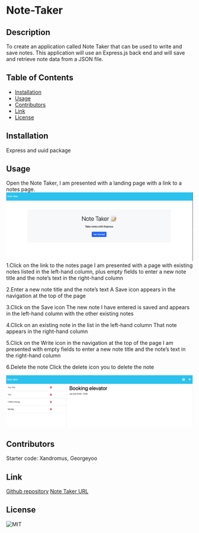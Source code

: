 # Note-Taker
## Description
To create an application called Note Taker that can be used to write and save notes. This application will use an Express.js back end and will save and retrieve note data from a JSON file.

## Table of Contents
* [Installation](#installation)
* [Usage](#usage)
* [Contributors](#Contributors)
* [Link](#link)
* [License](#license)

## Installation
Express and uuid package

## Usage

Open the Note Taker, I am presented with a landing page with a link to a notes page.
<img alt src="./assets/Note-Taker-1.png" />
1.Click on the link to the notes page
I am presented with a page with existing notes listed in the left-hand column, plus empty fields to enter a new note title and the note’s text in the right-hand column

2.Enter a new note title and the note’s text
A Save icon appears in the navigation at the top of the page

3.Click on the Save icon
The new note I have entered is saved and appears in the left-hand column with the other existing notes

4.Click on an existing note in the list in the left-hand column
That note appears in the right-hand column

5.Click on the Write icon in the navigation at the top of the page
I am presented with empty fields to enter a new note title and the note’s text in the right-hand column

6.Delete the note
Click the delete icon you to delete the note


<img alt src="./assets/Note-Taker-2.png" />


## Contributors
Starter code: Xandromus, Georgeyoo

## Link
[Github repository](https://github.com/Shok1to/Note-Taker)
[Note Taker URL](https://powerful-crag-07881-ccf657f26c19.herokuapp.com/)

## License
![MIT](https://img.shields.io/badge/license-MIT-lightgrey.png)


